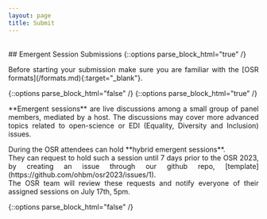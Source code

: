 ```yaml
---
layout: page
title: Submit
---
```


<div id="submission"></div>
<br>
## Emergent Session Submissions
{::options parse_block_html="true" /}
<p align="justify">
  Before starting your submission make sure you are familiar with the [OSR formats](/formats.md){:target="_blank"}.
</p>
{::options parse_block_html="false" /}
{::options parse_block_html="true" /}
<p align="justify">
  **Emergent sessions** are live discussions among a small group of panel members, mediated by a host. The discussions may cover more advanced topics related to open-science or EDI (Equality, Diversity and Inclusion) issues.
</p>
<p align="justify">
During the OSR attendees can hold **hybrid emergent sessions**. <br> 
They can request to hold such a session until 7 days prior to the OSR 2023, by creating an issue through our github repo, [template](https://github.com/ohbm/osr2023/issues/1).<br> 
The OSR team will review these requests and notify everyone of their assigned sessions on July 17th, 5pm. 
</p>
{::options parse_block_html="false" /}

<!-- <figure class="video_container">
  <iframe width="640px" height= "480px" src= "https://forms.office.com/Pages/ResponsePage.aspx?id=DQSIkWdsW0yxEjajBLZtrQAAAAAAAAAAAAMAAC9pqdJUME0xMUowV0ZEWEpWQjM3TVRFVk5SOE1YSC4u&embed=true" frameborder= "0" marginwidth= "0" marginheight= "0" style= "border: none; max-width:100%; max-height:100vh" allowfullscreen webkitallowfullscreen mozallowfullscreen msallowfullscreen> </iframe>
</figure> -->
<br>
